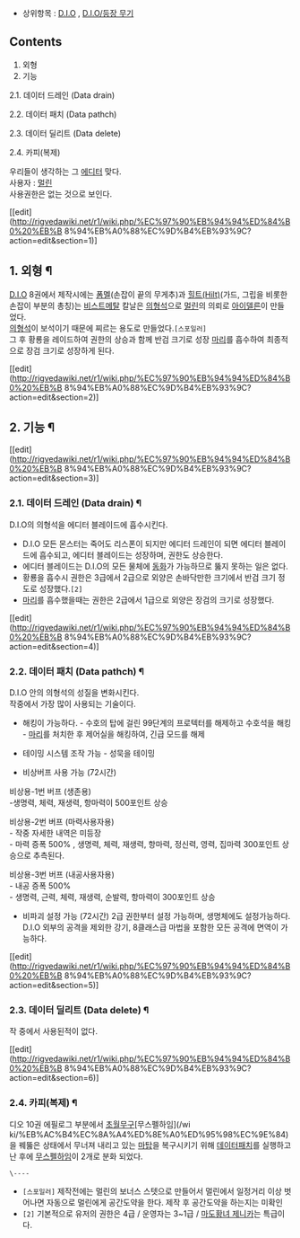   * 상위항목 : [D.I.O](D.I.O.md) , [D.I.O/등장 무기](D.I.O/%EB%93%B1%EC%9E%A5%20%EB%AC%B4%EA%B8%B0.md)  

## Contents

    

1. 외형 
2. 기능 
    

2.1. 데이터 드레인 (Data drain)

2.2. 데이터 패치 (Data pathch)

2.3. 데이터 딜리트 (Data delete)

2.4. 카피(복제)

우리들이 생각하는 그 [에디터](%EC%97%90%EB%94%94%ED%84%B0.md) 맞다.  
사용자 : [멀린](%EC%9C%A4%EC%9A%A9%EB%85%B8.md)  
사용권한은 없는 것으로 보인다.

[[edit](http://rigvedawiki.net/r1/wiki.php/%EC%97%90%EB%94%94%ED%84%B0%20%EB%B
8%94%EB%A0%88%EC%9D%B4%EB%93%9C?action=edit&section=1)]

## 1. 외형 ¶

[D.I.O](D.I.O.md) 8권에서 제작시에는 [폼멜](%ED%8F%BC%EB%A9%9C.md)(손잡이 끝의 무게추)과
[힐트(Hilt)](%ED%9E%90%ED%8A%B8.md)(가드, 그립을 비롯한 손잡이 부분의 총칭)는 [비스트메탈](%EB%B9%84%EC%8A%A4%ED%8A%B8%20%EB%A9%94%ED%83%88.md) 칼날은
[의형석](%EC%9D%98%ED%98%95%EC%84%9D.md)으로
[멀린](%EC%9C%A4%EC%9A%A9%EB%85%B8.md)의 의뢰로 [아이델른](D.I.O#s-2.1.2.md)이
만들었다.  
[의형석](%EC%9D%98%ED%98%95%EC%84%9D.md)이 보석이기 때문에 찌르는 용도로 만들었다.`[스포일러]`  
그 후 황룡을 레이드하여 권한의 상승과 함께 반검 크기로 성장 [마리](%EB%A7%88%EB%A6%AC%28D.I.O%29.md)를
흡수하여 최종적으로 장검 크기로 성장하게 된다.

[[edit](http://rigvedawiki.net/r1/wiki.php/%EC%97%90%EB%94%94%ED%84%B0%20%EB%B
8%94%EB%A0%88%EC%9D%B4%EB%93%9C?action=edit&section=2)]

## 2. 기능 ¶

[[edit](http://rigvedawiki.net/r1/wiki.php/%EC%97%90%EB%94%94%ED%84%B0%20%EB%B
8%94%EB%A0%88%EC%9D%B4%EB%93%9C?action=edit&section=3)]

### 2.1. 데이터 드레인 (Data drain) ¶

  

D.I.O의 의형석을 에디터 블레이드에 흡수시킨다.

  * D.I.O 모든 몬스터는 죽어도 리스폰이 되지만 에디터 드레인이 되면 에디터 블레이드에 흡수되고, 에디터 블레이드는 성장하며, 권한도 상승한다.
  * 에디터 블레이드는 D.I.O의 모든 물체에 [동화](%EB%8F%99%ED%99%94.md)가 가능하므로 뚫지 못하는 일은 없다.
  * 황룡을 흡수시 권한은 3급에서 2급으로 외양은 손바닥만한 크기에서 반검 크기 정도로 성장했다.`[2]`
  * [마리](%EB%A7%88%EB%A6%AC%28D.I.O%29.md)를 흡수했을때는 권한은 2급에서 1급으로 외양은 장검의 크기로 성장했다.  
  

[[edit](http://rigvedawiki.net/r1/wiki.php/%EC%97%90%EB%94%94%ED%84%B0%20%EB%B
8%94%EB%A0%88%EC%9D%B4%EB%93%9C?action=edit&section=4)]

### 2.2. 데이터 패치 (Data pathch) ¶

  

D.I.O 안의 의형석의 성질을 변화시킨다.  
작중에서 가장 많이 사용되는 기술이다.  
  

  * 해킹이 가능하다.
\- 수호의 탑에 걸린 99단계의 프로텍터를 해제하고 수호석을 해킹  
\- [마리](%EB%A7%88%EB%A6%AC%28D.I.O%29.md)를 처치한 후 제어실을 해킹하여, 긴급 모드를 해제

  

  * 테이밍 시스템 조작 가능
\- 성묵을 테이밍

  

  * 비상버프 사용 가능 (72시간)  

비상용-1번 버프 (생존용)  
-생명력, 체력, 재생력, 항마력이 500포인트 상승

  

비상용-2번 버프 (마력사용자용)  
\- 작중 자세한 내역은 미등장  
\- 마력 증폭 500% , 생명력, 체력, 재생력, 항마력, 정신력, 영력, 집마력 300포인트 상승으로 추측된다.

  

비상용-3번 버프 (내공사용자용)  
\- 내공 증폭 500%  
\- 생명력, 근력, 체력, 재생력, 순발력, 항마력이 300포인트 상승

  

  * 비파괴 설정 가능 (72시간)
2급 권한부터 설정 가능하며, 생명체에도 설정가능하다. D.I.O 외부의 공격을 제외한 강기, 8클래스급 마법을 포함한 모든 공격에 면역이
가능하다.

  
  
  

[[edit](http://rigvedawiki.net/r1/wiki.php/%EC%97%90%EB%94%94%ED%84%B0%20%EB%B
8%94%EB%A0%88%EC%9D%B4%EB%93%9C?action=edit&section=5)]

### 2.3. 데이터 딜리트 (Data delete) ¶

  
  

작 중에서 사용된적이 없다.

[[edit](http://rigvedawiki.net/r1/wiki.php/%EC%97%90%EB%94%94%ED%84%B0%20%EB%B
8%94%EB%A0%88%EC%9D%B4%EB%93%9C?action=edit&section=6)]

### 2.4. 카피(복제) ¶

디오 10권 에필로그 부분에서 [초월무구](%EC%B4%88%EC%9B%94%EB%AC%B4%EA%B5%AC.md)[무스펠하임](/wi
ki/%EB%AC%B4%EC%8A%A4%ED%8E%A0%ED%95%98%EC%9E%84)을 꿰뚫은 상태에서 무너져 내리고 있는
[마탑](%EB%A7%88%ED%83%91.md)을 복구시키기 위해 [데이터패치](%EB%8D%B0%EC%9D%B4%ED%84%B0%20%ED%8C%A8%EC%B9%98.md)를 실행하고 난 후에
[무스펠하임](%EB%AC%B4%EC%8A%A4%ED%8E%A0%ED%95%98%EC%9E%84.md)이 2개로 분화 되었다.

`\----`

  * `[스포일러]` 제작전에는 멀린의 보너스 스텟으로 만들어서 멀린에서 일정거리 이상 벗어나면 자동으로 멀린에게 공간도약을 한다. 제작 후 공간도약을 하는지는 미확인
  * `[2]` 기본적으로 유저의 권한은 4급 / 운영자는 3~1급 / [마도황녀 제니카](%EC%A0%9C%EB%8B%88%EC%B9%B4.md)는 특급이다. 

